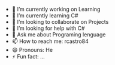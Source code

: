 
- 🔭 I’m currently working on Learning
- 🌱 I’m currently learning C#
- 👯 I’m looking to collaborate on Projects
- 🤔 I’m looking for help with C#
- 💬 Ask me about Programing lenguage
- 📫 How to reach me: rcastro84
- 😄 Pronouns: He
- ⚡ Fun fact: ...

